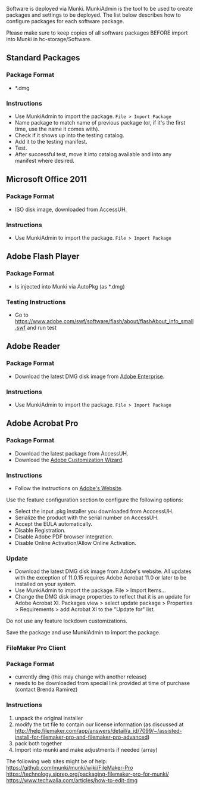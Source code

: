 
Software is deployed via Munki. MunkiAdmin is the tool to be used to create packages and settings to be deployed. The list below describes how to configure packages for each software package.

Please make sure to keep copies of all software packages BEFORE import into Munki in hc-storage/Software.

## Standard Packages

### Package Format

- *.dmg

### Instructions

- Use MunkiAdmin to import the package. ````File > Import Package````
- Name package to match name of previous package (or, if it's the first time, use the name it comes with).
- Check if it shows up into the testing catalog.
- Add it to the testing manifest.
- Test.
- After successful test, move it into catalog available and into any manifest where desired.

## Microsoft Office 2011

### Package Format

- ISO disk image, downloaded from AccessUH.

### Instructions

- Use MunkiAdmin to import the package. ````File > Import Package````

## Adobe Flash Player

### Package Format

- Is injected into Munki via AutoPkg (as *.dmg)

### Testing Instructions

- Go to https://www.adobe.com/swf/software/flash/about/flashAbout_info_small.swf and run test

## Adobe Reader

### Package Format

- Download the latest DMG disk image from [Adobe Enterprise](http://get.adobe.com/reader/enterprise/).

### Instructions

- Use MunkiAdmin to import the package. ````File > Import Package````

## Adobe Acrobat Pro

### Package Format

- Download the latest package from AccessUH.
- Download the [Adobe Customization Wizard](http://www.adobe.com/support/downloads/detail.jsp?ftpID=5512).

### Instructions

- Follow the instructions on [Adobe's Website](http://www.adobe.com/devnet-docs/acrobatetk/tools/MacWiz/index.html).

Use the feature configuration section to configure the following options:

- Select the input .pkg installer you downloaded from AcccessUH.
- Serialize the product with the serial number on AccessUH.
- Accept the EULA automatically.
- Disable Registration.
- Disable Adobe PDF browser integration.
- Disable Online Activation/Allow Online Activation.

### Update

- Download the latest DMG disk image from Adobe's website. All updates with the exception of 11.0.15 requires Adobe Acrobat 11.0 or later to be installed on your system. 
- Use MunkiAdmin to import the package. File > Import Items...
- Change the DMG disk image properties to reflect that it is an update for Adobe Acrobat XI. Packages view > select update package > Properties > Requirements > add Acrobat XI to the "Update for" list.  

Do not use any feature lockdown customizations.

Save the package and use MunkiAdmin to import the package.

### FileMaker Pro Client

### Package Format

- currently dmg (this may change with another release)
- needs to be downloaded from special link provided at time of purchase (contact Brenda Ramirez)

### Instructions

1. unpack the original installer 
2. modify the txt file to contain our license information (as discussed at http://help.filemaker.com/app/answers/detail/a_id/7099/~/assisted-install-for-filemaker-pro-and-filemaker-pro-advanced)
3. pack both together 
4. Import into munki and make adjustments if needed (array)

The following web sites might be of help:
https://github.com/munki/munki/wiki/FileMaker-Pro
https://technology.siprep.org/packaging-filemaker-pro-for-munki/
https://www.techwalla.com/articles/how-to-edit-dmg


